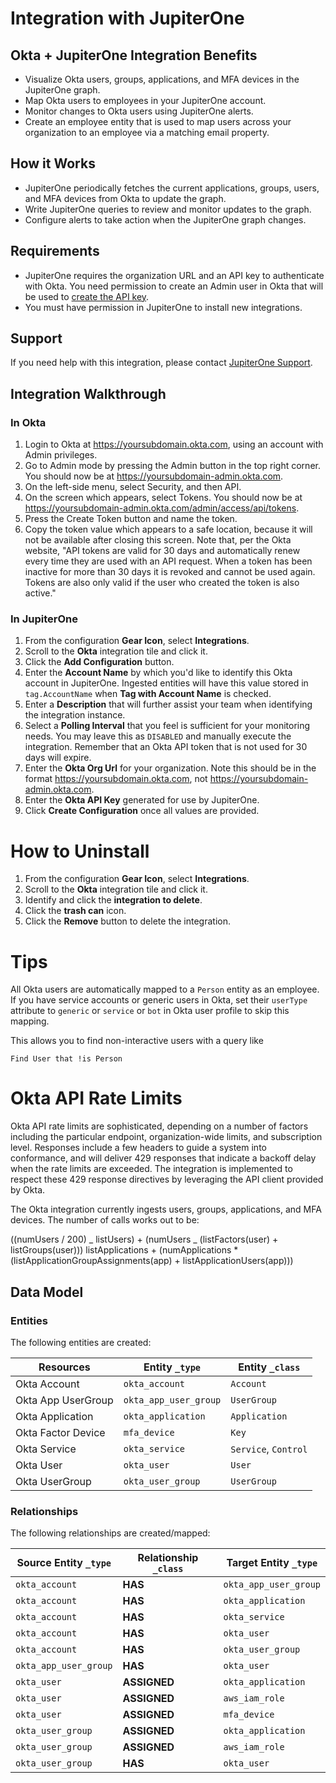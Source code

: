# Integration with JupiterOne

## Okta + JupiterOne Integration Benefits

- Visualize Okta users, groups, applications, and MFA devices in the JupiterOne
  graph.
- Map Okta users to employees in your JupiterOne account.
- Monitor changes to Okta users using JupiterOne alerts.
- Create an employee entity that is used to map users across your organization
  to an employee via a matching email property.

## How it Works

- JupiterOne periodically fetches the current applications, groups, users, and
  MFA devices from Okta to update the graph.
- Write JupiterOne queries to review and monitor updates to the graph.
- Configure alerts to take action when the JupiterOne graph changes.

## Requirements

- JupiterOne requires the organization URL and an API key to authenticate with
  Okta. You need permission to create an Admin user in Okta that will be used to
  [create the API key](https://developer.okta.com/docs/api/getting_started/getting_a_token).
- You must have permission in JupiterOne to install new integrations.

## Support

If you need help with this integration, please contact
[JupiterOne Support](https://support.jupiterone.io).

## Integration Walkthrough

### In Okta

1. Login to Okta at https://yoursubdomain.okta.com, using an account with Admin
   privileges.
2. Go to Admin mode by pressing the Admin button in the top right corner. You
   should now be at https://yoursubdomain-admin.okta.com.
3. On the left-side menu, select Security, and then API.
4. On the screen which appears, select Tokens. You should now be at
   https://yoursubdomain-admin.okta.com/admin/access/api/tokens.
5. Press the Create Token button and name the token.
6. Copy the token value which appears to a safe location, because it will not be
   available after closing this screen. Note that, per the Okta website, "API
   tokens are valid for 30 days and automatically renew every time they are used
   with an API request. When a token has been inactive for more than 30 days it
   is revoked and cannot be used again. Tokens are also only valid if the user
   who created the token is also active."

### In JupiterOne

1. From the configuration **Gear Icon**, select **Integrations**.
2. Scroll to the **Okta** integration tile and click it.
3. Click the **Add Configuration** button.
4. Enter the **Account Name** by which you'd like to identify this Okta account
   in JupiterOne. Ingested entities will have this value stored in
   `tag.AccountName` when **Tag with Account Name** is checked.
5. Enter a **Description** that will further assist your team when identifying
   the integration instance.
6. Select a **Polling Interval** that you feel is sufficient for your monitoring
   needs. You may leave this as `DISABLED` and manually execute the integration.
   Remember that an Okta API token that is not used for 30 days will expire.
7. Enter the **Okta Org Url** for your organization. Note this should be in the
   format https://yoursubdomain.okta.com, not
   https://yoursubdomain-admin.okta.com.
8. Enter the **Okta API Key** generated for use by JupiterOne.
9. Click **Create Configuration** once all values are provided.

# How to Uninstall

1. From the configuration **Gear Icon**, select **Integrations**.
2. Scroll to the **Okta** integration tile and click it.
3. Identify and click the **integration to delete**.
4. Click the **trash can** icon.
5. Click the **Remove** button to delete the integration.

# Tips

All Okta users are automatically mapped to a `Person` entity as an employee. If
you have service accounts or generic users in Okta, set their `userType`
attribute to `generic` or `service` or `bot` in Okta user profile to skip this
mapping.

This allows you to find non-interactive users with a query like

`Find User that !is Person`

# Okta API Rate Limits

Okta API rate limits are sophisticated, depending on a number of factors
including the particular endpoint, organization-wide limits, and subscription
level. Responses include a few headers to guide a system into conformance, and
will deliver 429 responses that indicate a backoff delay when the rate limits
are exceeded. The integration is implemented to respect these 429 response
directives by leveraging the API client provided by Okta.

The Okta integration currently ingests users, groups, applications, and MFA
devices. The number of calls works out to be:

((numUsers / 200) _ listUsers) + (numUsers _ (listFactors(user) +
listGroups(user))) listApplications + (numApplications \*
(listApplicationGroupAssignments(app) + listApplicationUsers(app)))

<!-- {J1_DOCUMENTATION_MARKER_START} -->
<!--
********************************************************************************
NOTE: ALL OF THE FOLLOWING DOCUMENTATION IS GENERATED USING THE
"j1-integration document" COMMAND. DO NOT EDIT BY HAND! PLEASE SEE THE DEVELOPER
DOCUMENTATION FOR USAGE INFORMATION:

https://github.com/JupiterOne/sdk/blob/master/docs/integrations/development.md
********************************************************************************
-->

## Data Model

### Entities

The following entities are created:

| Resources          | Entity `_type`        | Entity `_class`      |
| ------------------ | --------------------- | -------------------- |
| Okta Account       | `okta_account`        | `Account`            |
| Okta App UserGroup | `okta_app_user_group` | `UserGroup`          |
| Okta Application   | `okta_application`    | `Application`        |
| Okta Factor Device | `mfa_device`          | `Key`                |
| Okta Service       | `okta_service`        | `Service`, `Control` |
| Okta User          | `okta_user`           | `User`               |
| Okta UserGroup     | `okta_user_group`     | `UserGroup`          |

### Relationships

The following relationships are created/mapped:

| Source Entity `_type` | Relationship `_class` | Target Entity `_type` |
| --------------------- | --------------------- | --------------------- |
| `okta_account`        | **HAS**               | `okta_app_user_group` |
| `okta_account`        | **HAS**               | `okta_application`    |
| `okta_account`        | **HAS**               | `okta_service`        |
| `okta_account`        | **HAS**               | `okta_user`           |
| `okta_account`        | **HAS**               | `okta_user_group`     |
| `okta_app_user_group` | **HAS**               | `okta_user`           |
| `okta_user`           | **ASSIGNED**          | `okta_application`    |
| `okta_user`           | **ASSIGNED**          | `aws_iam_role`        |
| `okta_user`           | **ASSIGNED**          | `mfa_device`          |
| `okta_user_group`     | **ASSIGNED**          | `okta_application`    |
| `okta_user_group`     | **ASSIGNED**          | `aws_iam_role`        |
| `okta_user_group`     | **HAS**               | `okta_user`           |

<!--
********************************************************************************
END OF GENERATED DOCUMENTATION AFTER BELOW MARKER
********************************************************************************
-->
<!-- {J1_DOCUMENTATION_MARKER_END} -->
